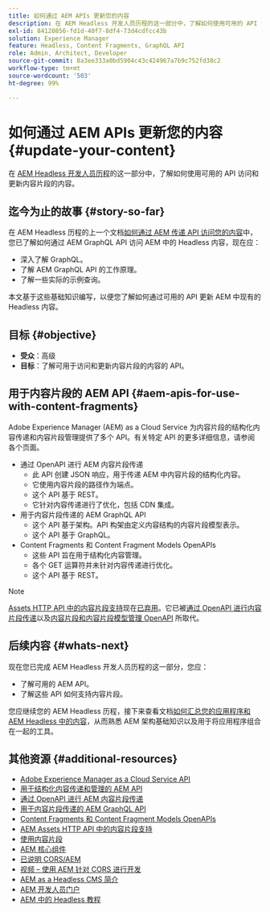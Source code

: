 ```yaml
---
title: 如何通过 AEM APIs 更新您的内容
description: 在 AEM Headless 开发人员历程的这一部分中，了解如何使用可用的 API 访问和更新内容片段的内容。
exl-id: 84120856-fd1d-40f7-8df4-73d4cdfcc43b
solution: Experience Manager
feature: Headless, Content Fragments, GraphQL API
role: Admin, Architect, Developer
source-git-commit: 8a3ee333a0bd5904c43c424967a7b9c752fd38c2
workflow-type: tm+mt
source-wordcount: '503'
ht-degree: 99%

---
```


# 如何通过 AEM APIs 更新您的内容 {#update-your-content}

在 [AEM Headless 开发人员历程](overview.md)的这一部分中，了解如何使用可用的 API 访问和更新内容片段的内容。

## 迄今为止的故事 {#story-so-far}

在 AEM Headless 历程的上一个文档[如何通过 AEM 传递 API 访问您的内容](access-your-content.md)中，您已了解如何通过 AEM GraphQL API 访问 AEM 中的 Headless 内容，现在应：

* 深入了解 GraphQL。
* 了解 AEM GraphQL API 的工作原理。
* 了解一些实际的示例查询。

本文基于这些基础知识编写，以便您了解如何通过可用的 API 更新 AEM 中现有的 Headless 内容。

## 目标 {#objective}

* **受众**：高级
* **目标**：了解可用于访问和更新内容片段的内容的 API。

## 用于内容片段的 AEM API {#aem-apis-for-use-with-content-fragments}

Adobe Experience Manager (AEM) as a Cloud Service 为内容片段的结构化内容传递和内容片段管理提供了多个 API。有关特定 API 的更多详细信息，请参阅各个页面。

* 通过 OpenAPI 进行 AEM 内容片段传递
   * 此 API 创建 JSON 响应，用于传递 AEM 中内容片段的结构化内容。
   * 它使用内容片段的路径作为端点。
   * 这个 API 基于 REST。
   * 它针对内容传递进行了优化，包括 CDN 集成。
* 用于内容片段传递的 AEM GraphQL API
   * 这个 API 基于架构。API 构架由定义内容结构的内容片段模型表示。
   * 这个 API 基于 GraphQL。
* Content Fragments 和 Content Fragment Models OpenAPIs
   * 这些 API 旨在用于结构化内容管理。
   * 各个 GET 运算符并未针对内容传递进行优化。
   * 这个 API 基于 REST。

>[!NOTE]
>
>[Assets HTTP API 中的内容片段支持](/help/assets/content-fragments/assets-api-content-fragments.md)现在[已弃用](/help/release-notes/deprecated-removed-features.md)。它已被[通过 OpenAPI 进行内容片段传递](/help/headless/aem-content-fragment-delivery-with-openapi.md)以及[内容片段和内容片段模型管理 OpenAPI](/help/headless/content-fragment-openapis.md) 所取代。

## 后续内容 {#whats-next}

现在您已完成 AEM Headless 开发人员历程的这一部分，您应：

* 了解可用的 AEM API。
* 了解这些 API 如何支持内容片段。

您应继续您的 AEM Headless 历程，接下来查看文档[如何汇总您的应用程序和 AEM Headless 中的内容](put-it-all-together.md)，从而熟悉 AEM 架构基础知识以及用于将应用程序组合在一起的工具。

## 其他资源 {#additional-resources}

* [Adobe Experience Manager as a Cloud Service API](https://developer.adobe.com/experience-cloud/experience-manager-apis/)
* [用于结构化内容传递和管理的 AEM API](/help/headless/apis-headless-and-content-fragments.md)
* [通过 OpenAPI 进行 AEM 内容片段传递](/help/headless/aem-content-fragment-delivery-with-openapi.md)
* [用于内容片段传递的 AEM GraphQL API](/help/headless/graphql-api/content-fragments.md)
* [Content Fragments 和 Content Fragment Models OpenAPIs](/help/headless/content-fragment-openapis.md)
* [AEM Assets HTTP API 中的内容片段支持](/help/assets/content-fragments/assets-api-content-fragments.md)
* [使用内容片段](/help/sites-cloud/administering/content-fragments/overview.md)
* [AEM 核心组件](https://experienceleague.adobe.com/docs/experience-manager-core-components/using/introduction.html?lang=zh-Hans)
* [已说明 CORS/AEM](https://experienceleague.adobe.com/docs/experience-manager-learn/foundation/security/understand-cross-origin-resource-sharing.html?lang=zh-Hans)
* [视频 – 使用 AEM 针对 CORS 进行开发](https://experienceleague.adobe.com/docs/experience-manager-learn/foundation/security/develop-for-cross-origin-resource-sharing.html?lang=zh-Hans)
* [AEM as a Headless CMS 简介](/help/headless/introduction.md)
* [AEM 开发人员门户](https://experienceleague.adobe.com/landing/experience-manager/headless/developer.html?lang=zh-Hans)
* [AEM 中的 Headless 教程](https://experienceleague.adobe.com/docs/experience-manager-learn/getting-started-with-aem-Headless/overview.html?lang=zh-hans)
